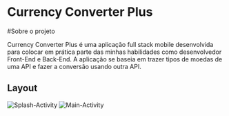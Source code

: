 # Currency Converter Plus

#Sobre o projeto

Currency Converter Plus é uma aplicação full stack mobile desenvolvida para colocar em prática parte das minhas habilidades como desenvolvedor Front-End e Back-End.
A aplicação se baseia em trazer tipos de moedas de uma API e fazer a conversão usando outra API.

## Layout
![Splash-Activity](https://user-images.githubusercontent.com/83928227/206010725-70600b2c-9bd5-4764-bed3-37137786ccc0.png)
![Main-Activity](https://user-images.githubusercontent.com/83928227/206011066-412d755a-38aa-4def-a6e7-b15074e5dbec.png)

